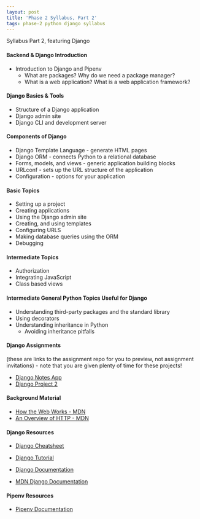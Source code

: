 ```yaml
---
layout: post
title: 'Phase 2 Syllabus, Part 2'
tags: phase-2 python django syllabus
---
```


Syllabus Part 2, featuring Django


#### Backend & Django Introduction
* Introduction to Django and Pipenv
  * What are packages? Why do we need a package manager?
  - What is a web application? What is a web application framework?
 
#### Django Basics & Tools
* Structure of a Django application
* Django admin site
* Django CLI and development server

#### Components of Django
* Django Template Language - generate HTML pages
* Django ORM - connects Python to a relational database
* Forms, models, and views - generic application building blocks
* URLconf - sets up the URL structure of the application
* Configuration - options for your application

#### Basic Topics
* Setting up a project
* Creating applications
* Using the Django admin site
* Creating, and using templates
* Configuring URLS
* Making database queries using the ORM
* Debugging

#### Intermediate Topics
* Authorization
* Integrating JavaScript
* Class based views

#### Intermediate General Python Topics Useful for Django
* Understanding third-party packages and the standard library
* Using decorators
* Understanding inheritance in Python
  - Avoiding inheritance pitfalls


#### Django Assignments
(these are links to the assignment repo for you to preview, not assignment invitations) - note that you are given plenty of time for these projects!

* [Django Notes App](https://github.com/momentum-assignments/django--notes-app)
* [Django Project 2](https://github.com/momentum-assignments/django--notes-app)

#### Background Material
* [How the Web Works - MDN](https://developer.mozilla.org/en-US/docs/Learn/Getting_started_with_the_web/How_the_Web_works)
* [An Overview of HTTP - MDN](https://developer.mozilla.org/en-US/docs/Web/HTTP/Overview)


#### Django Resources
- [Django Cheatsheet](https://github.com/lucrae/django-cheat-sheet)
* [Django Tutorial](https://docs.djangoproject.com/en/3.1/intro/)
- [Django Documentation](https://www.djangoproject.com/)
* [MDN Django Documentation](https://developer.mozilla.org/en-US/docs/Learn/Server-side/Django)

#### Pipenv Resources
* [Pipenv Documentation](https://pipenv.pypa.io/en/latest/)
